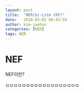 ```yaml
---
layout: post
title:  "NER(bi-Lstm CRF)"
date:   2018-03-02 08:43:59
author: kim-jaehun
categories: [NER]
tags: NER
---
```


# NEF

NEF이란?

ㅁㅁㅁㅁㅁㅁㅁㅁㅁㅁㅁㅁㅁㅁㅁㅁㅁㅁ
